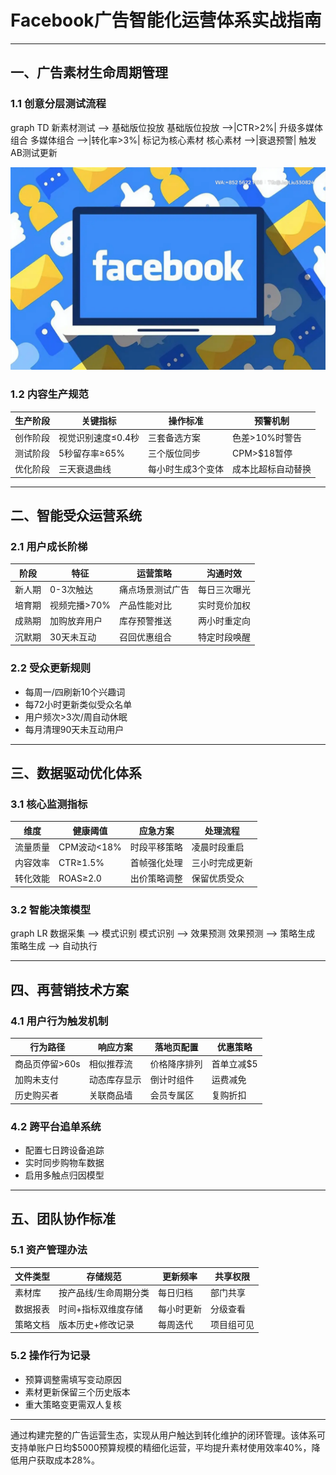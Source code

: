 
# Facebook广告智能化运营体系实战指南

---

## 一、广告素材生命周期管理
### 1.1 创意分层测试流程

graph TD
新素材测试 --> 基础版位投放
基础版位投放 -->|CTR>2%| 升级多媒体组合
多媒体组合 -->|转化率>3%| 标记为核心素材
核心素材 -->|衰退预警| 触发AB测试更新

![替代文字](decd39f225434c3712031cba038f963.png)
### 1.2 内容生产规范
| 生产阶段 | 关键指标 | 操作标准 | 预警机制 |
|----------|----------|----------|----------|
|创作阶段|视觉识别速度≤0.4秒|三套备选方案|色差>10%时警告|
|测试阶段|5秒留存率≥65%|三个版位同步|CPM>$18暂停|
|优化阶段|三天衰退曲线|每小时生成3个变体|成本比超标自动替换|

---

## 二、智能受众运营系统
### 2.1 用户成长阶梯
| 阶段 | 特征 | 运营策略 | 沟通时效 |
|------|------|----------|----------|
|新人期|0-3次触达|痛点场景测试广告|每日三次曝光|
|培育期|视频完播>70%|产品性能对比|实时竞价加权|
|成熟期|加购放弃用户|库存预警推送|两小时重定向|
|沉默期|30天未互动|召回优惠组合|特定时段唤醒|

### 2.2 受众更新规则
- 每周一/四刷新10个兴趣词
- 每72小时更新类似受众名单
- 用户频次>3次/周自动休眠
- 每月清理90天未互动用户

---

## 三、数据驱动优化体系
### 3.1 核心监测指标
| 维度 | 健康阈值 | 应急方案 | 处理流程 |
|------|----------|----------|----------|
|流量质量|CPM波动<18%|时段平移策略|凌晨时段重启|
|内容效率|CTR≥1.5%|首帧强化处理|三小时完成更新|
|转化效能|ROAS≥2.0|出价策略调整|保留优质受众|

### 3.2 智能决策模型

graph LR
数据采集 --> 模式识别
模式识别 --> 效果预测
效果预测 --> 策略生成
策略生成 --> 自动执行


---

## 四、再营销技术方案
### 4.1 用户行为触发机制
| 行为路径 | 响应方案 | 落地页配置 | 优惠策略 |
|----------|----------|------------|----------|
|商品页停留>60s|相似推荐流|价格降序排列|首单立减$5|
|加购未支付|动态库存显示|倒计时组件|运费减免|
|历史购买者|关联商品墙|会员专属区|复购折扣|

### 4.2 跨平台追单系统
- 配置七日跨设备追踪
- 实时同步购物车数据
- 启用多触点归因模型

---

## 五、团队协作标准
### 5.1 资产管理办法
| 文件类型 | 存储规范 | 更新频率 | 共享权限 |
|----------|----------|----------|----------|
|素材库|按产品线/生命周期分类|每日归档|部门共享|
|数据报表|时间+指标双维度存储|每小时更新|分级查看|
|策略文档|版本历史+修改记录|每周迭代|项目组可见|

### 5.2 操作行为记录
- 预算调整需填写变动原因
- 素材更新保留三个历史版本
- 重大策略变更需双人复核

---

通过构建完整的广告运营生态，实现从用户触达到转化维护的闭环管理。该体系可支持单账户日均$5000预算规模的精细化运营，平均提升素材使用效率40%，降低用户获取成本28%。
